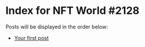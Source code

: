 # Index for NFT World #2128
Posts will be displayed in the order below:

- [Your first post](./001-first.md)

